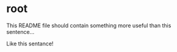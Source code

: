 # root

This README file should contain something more useful than this sentence...

Like this sentance!
